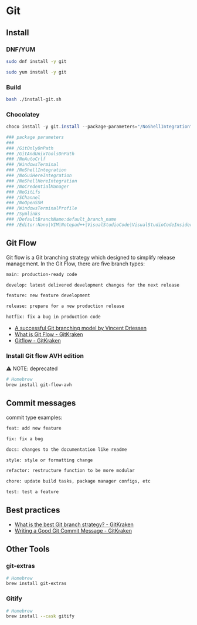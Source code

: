 # Git

## Install

### DNF/YUM

```bash
sudo dnf install -y git

sudo yum install -y git
```

### Build

```bash
bash ./install-git.sh
```

### Chocolatey

```ps1
choco install -y git.install --package-parameters="/NoShellIntegration"

### package parameters
###
### /GitOnlyOnPath
### /GitAndUnixToolsOnPath
### /NoAutoCrlf
### /WindowsTerminal
### /NoShellIntegration
### /NoGuiHereIntegration
### /NoShellHereIntegration
### /NoCredentialManager
### /NoGitLfs
### /SChannel
### /NoOpenSSH
### /WindowsTerminalProfile
### /Symlinks
### /DefaultBranchName:default_branch_name
### /Editor:Nano|VIM|Notepad++|VisualStudioCode|VisualStudioCodeInsiders|SublimeText|Atom|VSCodium|Notepad|Wordpad|Custom editor path
```

## Git Flow

Git flow is a Git branching strategy which designed to simplify release management. In the Git Flow, there are five branch types:

```txt
main: production-ready code

develop: latest delivered development changes for the next release

feature: new feature development

release: prepare for a new production release

hotfix: fix a bug in production code
```

- [A successful Git branching model by Vincent Driessen](https://nvie.com/posts/a-successful-git-branching-model/)
- [What is Git Flow - GitKraken](https://www.gitkraken.com/learn/git/git-flow)
- [Gitflow - GitKraken](https://help.gitkraken.com/gitkraken-client/git-flow/)

### Install Git flow AVH edition

:warning: NOTE: deprecated

```sh
# Homebrew
brew install git-flow-avh
```

## Commit messages

commit type examples:

```txt
feat: add new feature

fix: fix a bug

docs: changes to the documentation like readme

style: style or formatting change

refactor: restructure function to be more modular

chore: update build tasks, package manager configs, etc

test: test a feature
```

## Best practices

- [What is the best Git branch strategy? - GitKraken](https://www.gitkraken.com/learn/git/best-practices/git-branch-strategy)
- [Writing a Good Git Commit Message - GitKraken](https://www.gitkraken.com/learn/git/best-practices/git-commit-message)

## Other Tools

### git-extras

```sh
# Homebrew
brew install git-extras
```

### Gitify

```sh
# Homebrew
brew install --cask gitify
```
